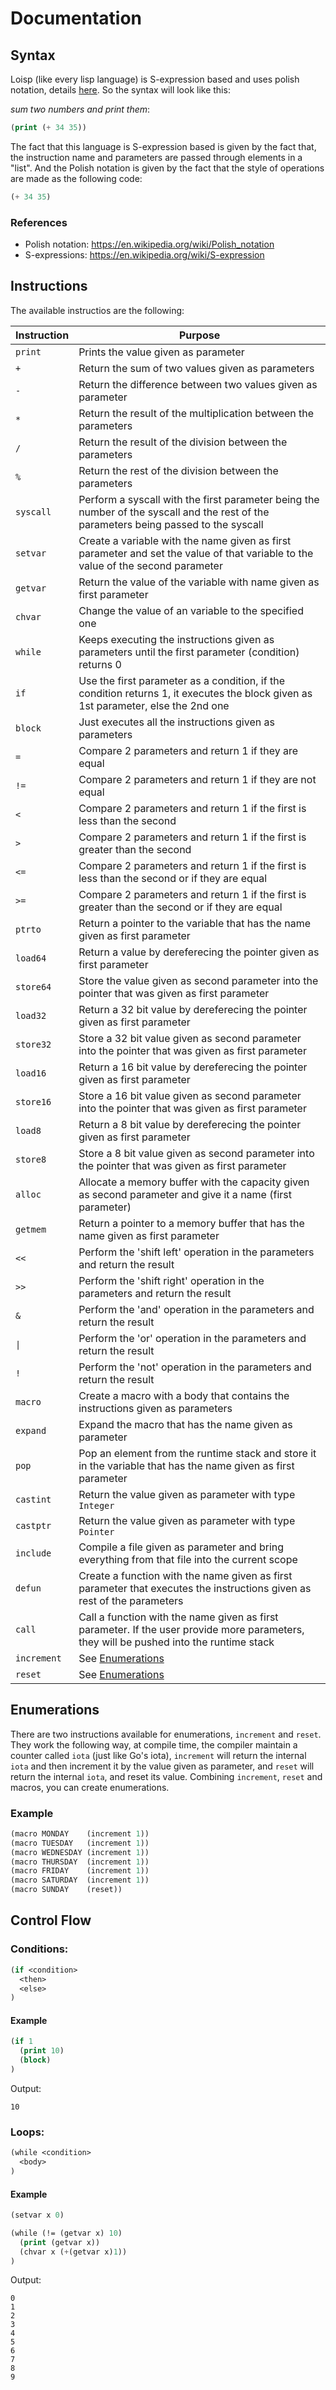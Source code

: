 # Documentation

## Syntax

Loisp (like every lisp language) is S-expression based and uses polish notation, details [here](https://en.wikipedia.org/wiki/Polish_notation). So the syntax will look like this:

*sum two numbers and print them*:
```lisp
(print (+ 34 35))
```

The fact that this language is S-expression based is given by the fact that, the instruction name and parameters are passed through elements in a "list". And the Polish notation is given by the fact that the style of operations are made as the following code:

```lisp
(+ 34 35)
```

### References

- Polish notation: https://en.wikipedia.org/wiki/Polish_notation
- S-expressions: https://en.wikipedia.org/wiki/S-expression

## Instructions

The available instructios are the following:

| Instruction         | Purpose                                                                                                                                 |
|---------------------|-----------------------------------------------------------------------------------------------------------------------------------------|
| `print`             | Prints the value given as parameter                                                                                                     |
| `+`                 | Return the sum of two values given as parameters                                                                                        |
| `-`                 | Return the difference between two values given as parameter                                                                             |
| `*`                 | Return the result of the multiplication between the parameters                                                                          |
| `/`                 | Return the result of the division between the parameters                                                                                |
| `%`                 | Return the rest of the division between the parameters                                                                                  |
| `syscall`           | Perform a syscall with the first parameter being the number of the syscall and the rest of the parameters being passed to the syscall   |
| `setvar`            | Create a variable with the name given as first parameter and set the value of that variable to the value of the second parameter        |
| `getvar`            | Return the value of the variable with name given as first parameter                                                                     |
| `chvar`             | Change the value of an variable to the specified one                                                                                    |
| `while`             | Keeps executing the instructions given as parameters until the first parameter (condition) returns 0                                    |
| `if`                | Use the first parameter as a condition, if the condition returns 1, it executes the block given as 1st parameter, else the 2nd one      |
| `block`             | Just executes all the instructions given as parameters                                                                                  |
| `=`                 | Compare 2 parameters and return 1 if they are equal                                                                                     |
| `!=`                | Compare 2 parameters and return 1 if they are not equal                                                                                 |
| `<`                 | Compare 2 parameters and return 1 if the first is less than the second                                                                  |
| `>`                 | Compare 2 parameters and return 1 if the first is greater than the second                                                               |
| `<=`                | Compare 2 parameters and return 1 if the first is less than the second or if they are equal                                             |
| `>=`                | Compare 2 parameters and return 1 if the first is greater than the second or if they are equal                                          |
| `ptrto`             | Return a pointer to the variable that has the name given as first parameter                                                             |
| `load64`            | Return a value by dereferecing the pointer given as first parameter                                                                     |
| `store64`           | Store the value given as second parameter into the pointer that was given as first parameter                                            |
| `load32`            | Return a 32 bit value by dereferecing the pointer given as first parameter                                                              |
| `store32`           | Store a 32 bit value given as second parameter into the pointer that was given as first parameter                                       |
| `load16`            | Return a 16 bit value by dereferecing the pointer given as first parameter                                                              |
| `store16`           | Store a 16 bit value given as second parameter into the pointer that was given as first parameter                                       |
| `load8`             | Return a 8 bit value by dereferecing the pointer given as first parameter                                                               |
| `store8`            | Store a 8 bit value given as second parameter into the pointer that was given as first parameter                                        |
| `alloc`             | Allocate a memory buffer with the capacity given as second parameter and give it a name (first parameter)                               |
| `getmem`            | Return a pointer to a memory buffer that has the name given as first parameter                                                          |
| `<<`                | Perform the 'shift left' operation in the parameters and return the result                                                              |
| `>>`                | Perform the 'shift right' operation in the parameters and return the result                                                             |
| `&`                 | Perform the 'and' operation in the parameters and return the result                                                                     |
| <code>&#124;</code> | Perform the 'or' operation in the parameters and return the result                                                                      |
| `!`                 | Perform the 'not' operation in the parameters and return the result                                                                     |
| `macro`             | Create a macro with a body that contains the instructions given as parameters                                                           |
| `expand`            | Expand the macro that has the name given as parameter                                                                                   |
| `pop`               | Pop an element from the runtime stack and store it in the variable that has the name given as first parameter                           |
| `castint`           | Return the value given as parameter with type `Integer`                                                                                 |
| `castptr`           | Return the value given as parameter with type `Pointer`                                                                                 |
| `include`           | Compile a file given as parameter and bring everything from that file into the current scope                                            |
| `defun`             | Create a function with the name given as first parameter that executes the instructions given as rest of the parameters                 |
| `call`              | Call a function with the name given as first parameter. If the user provide more parameters, they will be pushed into the runtime stack |
| `increment`         | See [Enumerations](#Enumerations)                                                                                                       |
| `reset`             | See [Enumerations](#Enumerations)                                                                                                       |

## Enumerations

There are two instructions available for enumerations, `increment` and `reset`. They work the following way, at compile time, the compiler maintain a counter called `iota` (just like Go's iota), `increment` will return the internal `iota` and then increment it by the value given as parameter, and `reset` will return the internal `iota`, and reset its value. Combining `increment`, `reset` and macros, you can create enumerations.

### Example
```lisp
(macro MONDAY    (increment 1))
(macro TUESDAY   (increment 1))
(macro WEDNESDAY (increment 1))
(macro THURSDAY  (increment 1))
(macro FRIDAY    (increment 1))
(macro SATURDAY  (increment 1))
(macro SUNDAY    (reset))
```

## Control Flow

### Conditions:

```lisp
(if <condition>
  <then>
  <else>
)
```

#### Example

```lisp
(if 1
  (print 10)
  (block)
)
```
Output:

```console
10
```

### Loops:

```lisp
(while <condition>
  <body>
)
```
#### Example

```lisp
(setvar x 0)

(while (!= (getvar x) 10)
  (print (getvar x))
  (chvar x (+(getvar x)1))
)
```
Output:
```console
0
1
2
3
4
5
6
7
8
9
```
